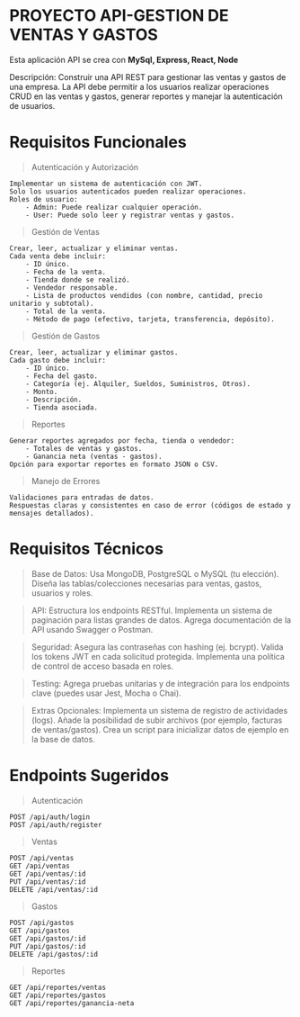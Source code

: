# PROYECTO API-GESTION DE VENTAS Y GASTOS

Esta aplicación API se crea con **MySql, Express, React, Node**

Descripción: Construir una API REST para gestionar las ventas y gastos de una empresa. La API debe permitir a los usuarios realizar operaciones CRUD en las ventas y gastos, generar reportes y manejar la autenticación de usuarios.

# Requisitos Funcionales
> Autenticación y Autorización

    Implementar un sistema de autenticación con JWT.
    Solo los usuarios autenticados pueden realizar operaciones.
    Roles de usuario:
        - Admin: Puede realizar cualquier operación.
        - User: Puede solo leer y registrar ventas y gastos.

> Gestión de Ventas

    Crear, leer, actualizar y eliminar ventas.
    Cada venta debe incluir:
        - ID único.
        - Fecha de la venta.
        - Tienda donde se realizó.
        - Vendedor responsable.
        - Lista de productos vendidos (con nombre, cantidad, precio unitario y subtotal).
        - Total de la venta.
        - Método de pago (efectivo, tarjeta, transferencia, depósito).

> Gestión de Gastos

    Crear, leer, actualizar y eliminar gastos.
    Cada gasto debe incluir:
        - ID único.
        - Fecha del gasto.
        - Categoría (ej. Alquiler, Sueldos, Suministros, Otros).
        - Monto.
        - Descripción.
        - Tienda asociada.

> Reportes

    Generar reportes agregados por fecha, tienda o vendedor:
        - Totales de ventas y gastos.
        - Ganancia neta (ventas - gastos).
    Opción para exportar reportes en formato JSON o CSV.

> Manejo de Errores

    Validaciones para entradas de datos.
    Respuestas claras y consistentes en caso de error (códigos de estado y mensajes detallados).

# Requisitos Técnicos
> Base de Datos:
    Usa MongoDB, PostgreSQL o MySQL (tu elección).
    Diseña las tablas/colecciones necesarias para ventas, gastos, usuarios y roles.

> API:
    Estructura los endpoints RESTful.
    Implementa un sistema de paginación para listas grandes de datos.
    Agrega documentación de la API usando Swagger o Postman.

> Seguridad:
    Asegura las contraseñas con hashing (ej. bcrypt).
    Valida los tokens JWT en cada solicitud protegida.
    Implementa una política de control de acceso basada en roles.

> Testing:
    Agrega pruebas unitarias y de integración para los endpoints clave (puedes usar Jest, Mocha o Chai).

> Extras Opcionales:
    Implementa un sistema de registro de actividades (logs).
    Añade la posibilidad de subir archivos (por ejemplo, facturas de ventas/gastos).
    Crea un script para inicializar datos de ejemplo en la base de datos.

# Endpoints Sugeridos
> Autenticación

    POST /api/auth/login
    POST /api/auth/register

> Ventas

    POST /api/ventas
    GET /api/ventas
    GET /api/ventas/:id
    PUT /api/ventas/:id
    DELETE /api/ventas/:id

> Gastos

    POST /api/gastos
    GET /api/gastos
    GET /api/gastos/:id
    PUT /api/gastos/:id
    DELETE /api/gastos/:id

> Reportes

    GET /api/reportes/ventas
    GET /api/reportes/gastos
    GET /api/reportes/ganancia-neta
